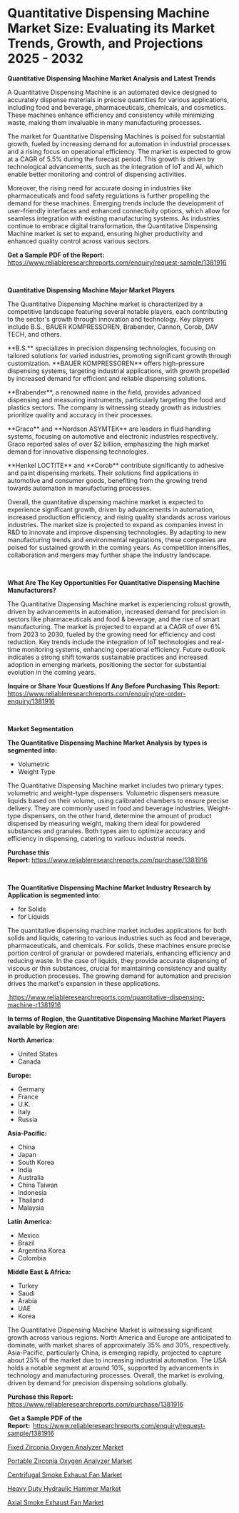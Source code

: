 <p><h1>Quantitative Dispensing Machine Market Size: Evaluating its Market Trends, Growth, and Projections 2025 - 2032</h1></p><p><strong>Quantitative Dispensing Machine Market Analysis and Latest Trends</strong></p>
<p><p>A Quantitative Dispensing Machine is an automated device designed to accurately dispense materials in precise quantities for various applications, including food and beverage, pharmaceuticals, chemicals, and cosmetics. These machines enhance efficiency and consistency while minimizing waste, making them invaluable in many manufacturing processes. </p><p>The market for Quantitative Dispensing Machines is poised for substantial growth, fueled by increasing demand for automation in industrial processes and a rising focus on operational efficiency. The market is expected to grow at a CAGR of 5.5% during the forecast period. This growth is driven by technological advancements, such as the integration of IoT and AI, which enable better monitoring and control of dispensing activities. </p><p>Moreover, the rising need for accurate dosing in industries like pharmaceuticals and food safety regulations is further propelling the demand for these machines. Emerging trends include the development of user-friendly interfaces and enhanced connectivity options, which allow for seamless integration with existing manufacturing systems. As industries continue to embrace digital transformation, the Quantitative Dispensing Machine market is set to expand, ensuring higher productivity and enhanced quality control across various sectors.</p></p>
<p><strong>Get a Sample PDF of the Report:&nbsp;</strong> <a href="https://www.reliableresearchreports.com/enquiry/request-sample/1381916?utm_campaign=9&utm_medium=2&utm_source=Github&utm_content=ia&utm_term=24022025&utm_id=quantitative-dispensing-machine">https://www.reliableresearchreports.com/enquiry/request-sample/1381916</a></p>
<p>&nbsp;</p>
<p><strong>Quantitative Dispensing Machine Major Market Players</strong></p>
<p><p>The Quantitative Dispensing Machine market is characterized by a competitive landscape featuring several notable players, each contributing to the sector's growth through innovation and technology. Key players include B.S., BAUER KOMPRESSOREN, Brabender, Cannon, Corob, DAV TECH, and others.</p><p>**B.S.** specializes in precision dispensing technologies, focusing on tailored solutions for varied industries, promoting significant growth through customization. **BAUER KOMPRESSOREN** offers high-pressure dispensing systems, targeting industrial applications, with growth propelled by increased demand for efficient and reliable dispensing solutions.</p><p>**Brabender**, a renowned name in the field, provides advanced dispensing and measuring instruments, particularly targeting the food and plastics sectors. The company is witnessing steady growth as industries prioritize quality and accuracy in their processes.</p><p>**Graco** and **Nordson ASYMTEK** are leaders in fluid handling systems, focusing on automotive and electronic industries respectively. Graco reported sales of over $2 billion, emphasizing the high market demand for innovative dispensing technologies.</p><p>**Henkel LOCTITE** and **Corob** contribute significantly to adhesive and paint dispensing markets. Their solutions find applications in automotive and consumer goods, benefiting from the growing trend towards automation in manufacturing processes.</p><p>Overall, the quantitative dispensing machine market is expected to experience significant growth, driven by advancements in automation, increased production efficiency, and rising quality standards across various industries. The market size is projected to expand as companies invest in R&D to innovate and improve dispensing technologies. By adapting to new manufacturing trends and environmental regulations, these companies are poised for sustained growth in the coming years. As competition intensifies, collaboration and mergers may further shape the industry landscape.</p></p>
<p>&nbsp;</p>
<p><strong>What Are The Key Opportunities For Quantitative Dispensing Machine Manufacturers?</strong></p>
<p><p>The Quantitative Dispensing Machine market is experiencing robust growth, driven by advancements in automation, increased demand for precision in sectors like pharmaceuticals and food & beverage, and the rise of smart manufacturing. The market is projected to expand at a CAGR of over 6% from 2023 to 2030, fueled by the growing need for efficiency and cost reduction. Key trends include the integration of IoT technologies and real-time monitoring systems, enhancing operational efficiency. Future outlook indicates a strong shift towards sustainable practices and increased adoption in emerging markets, positioning the sector for substantial evolution in the coming years.</p></p>
<p><strong>Inquire or Share Your Questions If Any Before Purchasing This Report:</strong> <a href="https://www.reliableresearchreports.com/enquiry/pre-order-enquiry/1381916?utm_campaign=9&utm_medium=2&utm_source=Github&utm_content=ia&utm_term=24022025&utm_id=quantitative-dispensing-machine">https://www.reliableresearchreports.com/enquiry/pre-order-enquiry/1381916</a></p>
<p>&nbsp;</p>
<p><strong>Market Segmentation</strong></p>
<p><strong>The Quantitative Dispensing Machine Market Analysis by types is segmented into:</strong></p>
<p><ul><li>Volumetric</li><li>Weight Type</li></ul></p>
<p><p>The Quantitative Dispensing Machine market includes two primary types: volumetric and weight-type dispensers. Volumetric dispensers measure liquids based on their volume, using calibrated chambers to ensure precise delivery. They are commonly used in food and beverage industries. Weight-type dispensers, on the other hand, determine the amount of product dispensed by measuring weight, making them ideal for powdered substances and granules. Both types aim to optimize accuracy and efficiency in dispensing, catering to various industrial needs.</p></p>
<p><strong>Purchase this Report:&nbsp;</strong><a href="https://www.reliableresearchreports.com/purchase/1381916?utm_campaign=9&utm_medium=2&utm_source=Github&utm_content=ia&utm_term=24022025&utm_id=quantitative-dispensing-machine">https://www.reliableresearchreports.com/purchase/1381916</a></p>
<p>&nbsp;</p>
<p><strong>The Quantitative Dispensing Machine Market Industry Research by Application is segmented into:</strong></p>
<p><ul><li>for Solids</li><li>for Liquids</li></ul></p>
<p><p>The quantitative dispensing machine market includes applications for both solids and liquids, catering to various industries such as food and beverage, pharmaceuticals, and chemicals. For solids, these machines ensure precise portion control of granular or powdered materials, enhancing efficiency and reducing waste. In the case of liquids, they provide accurate dispensing of viscous or thin substances, crucial for maintaining consistency and quality in production processes. The growing demand for automation and precision drives the market's expansion in these applications.</p></p>
<p><a href="https://www.reliableresearchreports.com/quantitative-dispensing-machine-r1381916?utm_campaign=9&utm_medium=2&utm_source=Github&utm_content=ia&utm_term=24022025&utm_id=quantitative-dispensing-machine">&nbsp;https://www.reliableresearchreports.com/quantitative-dispensing-machine-r1381916</a></p>
<p><strong>In terms of Region, the Quantitative Dispensing Machine Market Players available by Region are:</strong></p>
<p>
    <p> <strong> North America: </strong>
        <ul>
            <li>United States</li>
            <li>Canada</li>
        </ul>
        </p> 
    <p> <strong> Europe: </strong>
        <ul>
            <li>Germany</li>
            <li>France</li>
            <li>U.K.</li>
            <li>Italy</li>
            <li>Russia</li>
        </ul>
        </p> 
    <p> <strong> Asia-Pacific: </strong>
        <ul>
            <li>China</li>
            <li>Japan</li>
            <li>South Korea</li>
            <li>India</li>
            <li>Australia</li>
            <li>China Taiwan</li>
            <li>Indonesia</li>
            <li>Thailand</li>
            <li>Malaysia</li>
        </ul>
        </p> 
    <p> <strong> Latin America: </strong>
        <ul>
            <li>Mexico</li>
            <li>Brazil</li>
            <li>Argentina Korea</li>
            <li>Colombia</li>
        </ul>
        </p> 
    <p> <strong> Middle East & Africa: </strong>
        <ul>
            <li>Turkey</li>
            <li>Saudi</li>
            <li>Arabia</li>
            <li>UAE</li>
            <li>Korea</li>
        </ul>
    </p>
    </p>
<p><p>The Quantitative Dispensing Machine Market is witnessing significant growth across various regions. North America and Europe are anticipated to dominate, with market shares of approximately 35% and 30%, respectively. Asia-Pacific, particularly China, is emerging rapidly, projected to capture about 25% of the market due to increasing industrial automation. The USA holds a notable segment at around 10%, supported by advancements in technology and manufacturing processes. Overall, the market is evolving, driven by demand for precision dispensing solutions globally.</p></p>
<p><strong>Purchase this Report: </strong><a href="https://www.reliableresearchreports.com/purchase/1381916?utm_campaign=9&utm_medium=2&utm_source=Github&utm_content=ia&utm_term=24022025&utm_id=quantitative-dispensing-machine">https://www.reliableresearchreports.com/purchase/1381916</a></p>
<p>&nbsp;<strong>Get a Sample PDF of the Report:&nbsp;&nbsp;</strong><a href="https://www.reliableresearchreports.com/enquiry/request-sample/1381916?utm_campaign=9&utm_medium=2&utm_source=Github&utm_content=ia&utm_term=24022025&utm_id=quantitative-dispensing-machine">https://www.reliableresearchreports.com/enquiry/request-sample/1381916</a></p>
<p><strong></strong></p>
<p><p><a href="https://github.com/nacrehuipie/Market-Research-Report-List-1/blob/main/fixed-zirconia-oxygen-analyzer-market.md?utm_campaign=9&utm_medium=2&utm_source=Github&utm_content=ia&utm_term=24022025&utm_id=quantitative-dispensing-machine">Fixed Zirconia Oxygen Analyzer Market</a></p><p><a href="https://github.com/ugurgyuri/Market-Research-Report-List-1/blob/main/portable-zirconia-oxygen-analyzer-market.md?utm_campaign=9&utm_medium=2&utm_source=Github&utm_content=ia&utm_term=24022025&utm_id=quantitative-dispensing-machine">Portable Zirconia Oxygen Analyzer Market</a></p><p><a href="https://github.com/urticagebbia/Market-Research-Report-List-1/blob/main/centrifugal-smoke-exhaust-fan-market.md?utm_campaign=9&utm_medium=2&utm_source=Github&utm_content=ia&utm_term=24022025&utm_id=quantitative-dispensing-machine">Centrifugal Smoke Exhaust Fan Market</a></p><p><a href="https://github.com/rrapajecundi/Market-Research-Report-List-1/blob/main/heavy-duty-hydraulic-hammer-market.md?utm_campaign=9&utm_medium=2&utm_source=Github&utm_content=ia&utm_term=24022025&utm_id=quantitative-dispensing-machine">Heavy Duty Hydraulic Hammer Market</a></p><p><a href="https://github.com/wynonachirei9/Market-Research-Report-List-1/blob/main/axial-smoke-exhaust-fan-market.md?utm_campaign=9&utm_medium=2&utm_source=Github&utm_content=ia&utm_term=24022025&utm_id=quantitative-dispensing-machine">Axial Smoke Exhaust Fan Market</a></p></p>